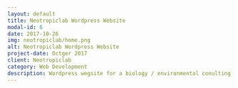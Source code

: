 ```yaml
---
layout: default
title: Neotropiclab Wordpress Website
modal-id: 6
date: 2017-10-26
img: neotropiclab/home.png
alt: Neotropiclab Wordpress Website
project-date: Octger 2017
client: Neotropiclab
category: Web Development
description: Wordpress wegsite for a biology / environmental conulting ompany
---
```

